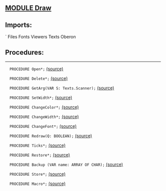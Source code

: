 
## [MODULE Draw](https://github.com/io-core/Draw/blob/main/Draw.Mod)

  ## Imports:
` Files Fonts Viewers Texts Oberon
## Procedures:
---

`  PROCEDURE Open*;` [(source)](https://github.com/io-core/Draw/blob/main/Draw.Mod#L15)


`  PROCEDURE Delete*;` [(source)](https://github.com/io-core/Draw/blob/main/Draw.Mod#L36)


`  PROCEDURE GetArg(VAR S: Texts.Scanner);` [(source)](https://github.com/io-core/Draw/blob/main/Draw.Mod#L45)


`  PROCEDURE SetWidth*;` [(source)](https://github.com/io-core/Draw/blob/main/Draw.Mod#L54)


`  PROCEDURE ChangeColor*;` [(source)](https://github.com/io-core/Draw/blob/main/Draw.Mod#L60)


`  PROCEDURE ChangeWidth*;` [(source)](https://github.com/io-core/Draw/blob/main/Draw.Mod#L68)


`  PROCEDURE ChangeFont*;` [(source)](https://github.com/io-core/Draw/blob/main/Draw.Mod#L76)


`  PROCEDURE Redraw(Q: BOOLEAN);` [(source)](https://github.com/io-core/Draw/blob/main/Draw.Mod#L85)


`  PROCEDURE Ticks*;` [(source)](https://github.com/io-core/Draw/blob/main/Draw.Mod#L96)


`  PROCEDURE Restore*;` [(source)](https://github.com/io-core/Draw/blob/main/Draw.Mod#L100)


`  PROCEDURE Backup (VAR name: ARRAY OF CHAR);` [(source)](https://github.com/io-core/Draw/blob/main/Draw.Mod#L104)


`  PROCEDURE Store*;` [(source)](https://github.com/io-core/Draw/blob/main/Draw.Mod#L115)


`  PROCEDURE Macro*;` [(source)](https://github.com/io-core/Draw/blob/main/Draw.Mod#L142)


